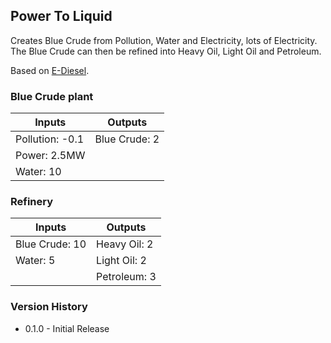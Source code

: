## Power To Liquid
Creates Blue Crude from Pollution, Water and Electricity, lots of Electricity.  
The Blue Crude can then be refined into Heavy Oil, Light Oil and Petroleum.  

Based on [E-Diesel](https://en.wikipedia.org/wiki/E-diesel).

### Blue Crude plant
| Inputs | Outputs |
| --- | --- | 
| Pollution: -0.1 | Blue Crude: 2 |
| Power: 2.5MW | | 
| Water: 10 | | 

### Refinery
| Inputs | Outputs |
| --- | --- | 
| Blue Crude: 10 | Heavy Oil: 2 |
| Water: 5 | Light Oil: 2 | 
| | Petroleum: 3 | 

### Version History
- 0.1.0 - Initial Release